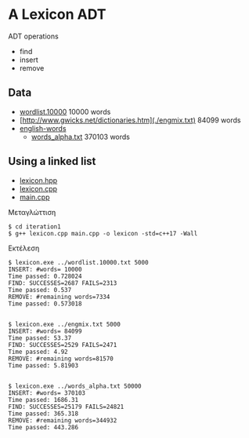 # A Lexicon ADT

ADT operations

* find
* insert
* remove

## Data

* [wordlist.10000](https://www.mit.edu/~ecprice/wordlist.10000) 10000 words
* [http://www.gwicks.net/dictionaries.htm](./engmix.txt) 84099 words
* [english-words](https://github.com/dwyl/english-words)
  * [words_alpha.txt](https://github.com/dwyl/english-words/blob/master/words_alpha.txt) 370103 words


## Using a linked list

* [lexicon.hpp](./iteration1/lexicon.hpp)
* [lexicon.cpp](./iteration1/lexicon.cpp)
* [main.cpp](./iteration1/main.cpp)

Μεταγλώττιση

    $ cd iteration1
    $ g++ lexicon.cpp main.cpp -o lexicon -std=c++17 -Wall

Εκτέλεση

    $ lexicon.exe ../wordlist.10000.txt 5000
    INSERT: #words= 10000
    Time passed: 0.728024
    FIND: SUCCESSES=2687 FAILS=2313
    Time passed: 0.537
    REMOVE: #remaining words=7334
    Time passed: 0.573018


    $ lexicon.exe ../engmix.txt 5000
    INSERT: #words= 84099
    Time passed: 53.37
    FIND: SUCCESSES=2529 FAILS=2471
    Time passed: 4.92
    REMOVE: #remaining words=81570
    Time passed: 5.81903


    $ lexicon.exe ../words_alpha.txt 50000
    INSERT: #words= 370103
    Time passed: 1686.31
    FIND: SUCCESSES=25179 FAILS=24821
    Time passed: 365.318
    REMOVE: #remaining words=344932
    Time passed: 443.286